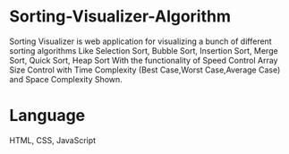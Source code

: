 # Sorting-Visualizer-Algorithm

Sorting Visualizer is web application for visualizing a bunch of different sorting algorithms Like Selection Sort, Bubble Sort, Insertion Sort, Merge Sort, Quick Sort, Heap Sort With the functionality of Speed Control Array Size Control with Time Complexity (Best Case,Worst Case,Average Case) and Space Complexity Shown.

# Language

HTML, CSS, JavaScript

